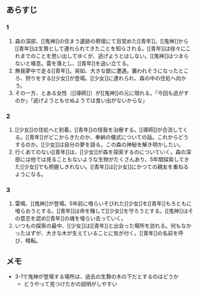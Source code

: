 ## あらすじ
### 1
1. 森の深部、[[鬼神]]の住まう遺跡の祭壇にて目覚めた[[青年]]。[[鬼神]]から[[青年]]は生贄として連れられてきたことを知らされる。[[青年]]は徐々にこれまでのことを思い出してゆくが、逃げようとはしない。[[鬼神]]はつまらないと嘆息。雷を落とし、[[青年]]を追い立てる。
2. 無我夢中で走る[[青年]]。突如、大きな獣に遭遇。襲われそうになったところ、狩りをする[[少女]]が登場。[[少女]]に連れられ、森の中の住処へ向かう。
3. その一方、とある女性（[[導師]]）が[[鬼神]]の元に現れる。「今回も逃がすのか」「逃げようともせぬようでは食い出がないからな」
### 2
1. [[少女]]の住処へと到着。[[青年]]の怪我を治療する。[[導師]]が合流してくる。[[青年]]がどこからきたのか、奉納の儀式についての話。これからどうするのか。[[少女]]は自分の夢を語る。この森の神秘を解き明かしたい。
2. 行くあてのない[[青年]]は、[[少女]]が森を探索するのについていく。森の深部には他では見ることもないような生物がたくさんあり、5年間探索してきた[[少女]]でも把握しきれない。[[青年]]は[[少女]]にかつての親友を重ねるようになる。
### 3
1. 雷鳴、[[鬼神]]が登場。5年前に喰らいそびれた[[少女]]を[[青年]]もろともに喰らおうとする。[[青年]]は命を賭して[[少女]]を守ろうとする。[[鬼神]]はその意志を認め[[青年]]の魂を喰らい去っていく。
2. いつもの探索の最中、[[少女]]は[[青年]]と出会った場所を訪れる。何もなかったはずが、大きな木が生えていることに気が付く。[[青年]]の名前を呼び、暗転。

## メモ
- 3-1で鬼神が登場する場所は、過去の生贄の木の下だとするのはどうか
	- どうやって見つけたかの説明がしやすい